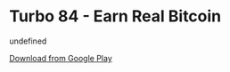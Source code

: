 
# Turbo 84 - Earn Real Bitcoin

undefined

[Download from Google Play](https://play.google.com/store/apps/details?id=com.thndrgames.turbo84)
    